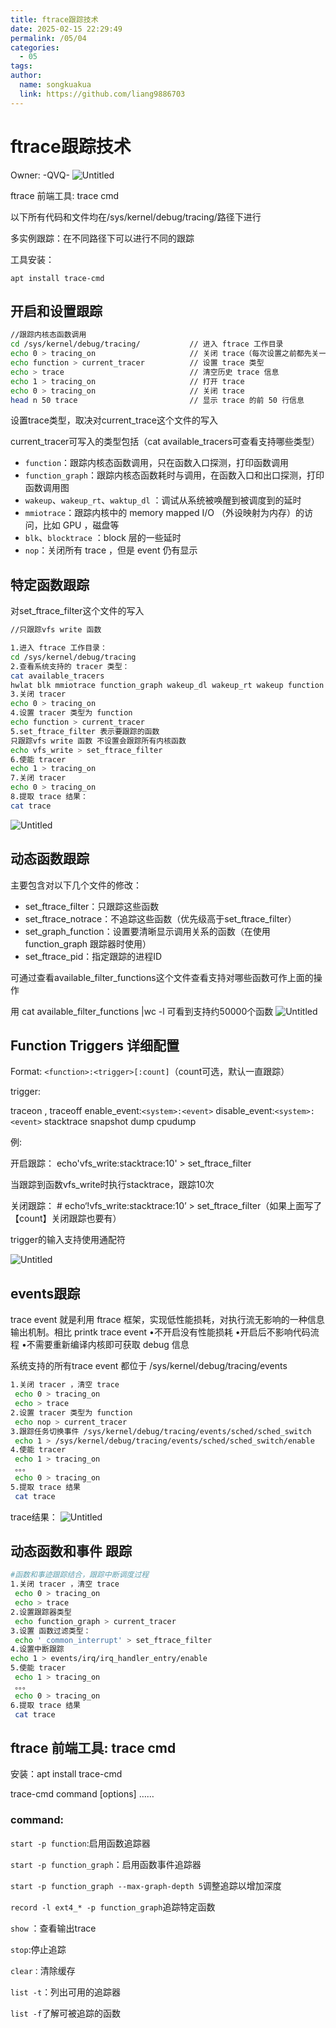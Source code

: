 ```yaml
---
title: ftrace跟踪技术
date: 2025-02-15 22:29:49
permalink: /05/04
categories: 
  - 05
tags: 
author:
  name: songkuakua
  link: https://github.com/liang9886703
---
```

# ftrace跟踪技术

Owner: -QVQ-
![Untitled](./pic15.png)

ftrace 前端工具: trace cmd 

以下所有代码和文件均在/sys/kernel/debug/tracing/路径下进行

多实例跟踪：在不同路径下可以进行不同的跟踪

工具安装：

`apt install trace-cmd`

## 开启和设置跟踪

```bash
//跟踪内核态函数调用
cd /sys/kernel/debug/tracing/           // 进入 ftrace 工作目录
echo 0 > tracing_on                     // 关闭 trace（每次设置之前都先关一下）
echo function > current_tracer          // 设置 trace 类型
echo > trace                            // 清空历史 trace 信息
echo 1 > tracing_on                     // 打开 trace
echo 0 > tracing_on                     // 关闭 trace
head n 50 trace                         // 显示 trace 的前 50 行信息
```

设置trace类型，取决对current_trace这个文件的写入

current_tracer可写入的类型包括（cat available_tracers可查看支持哪些类型）

- `function`：跟踪内核态函数调用，只在函数入口探测，打印函数调用
- `function_graph`：跟踪内核态函数耗时与调用，在函数入口和出口探测，打印函数调用图
- `wakeup`、`wakeup_rt`、`waktup_dl` ：调试从系统被唤醒到被调度到的延时
- `mmiotrace`：跟踪内核中的 memory mapped I/O （外设映射为内存）的访问，比如 GPU ，磁盘等
- `blk`、`blocktrace` ：block 层的一些延时
- `nop`：关闭所有 trace ，但是 event 仍有显示

## 特定函数跟踪

对set_ftrace_filter这个文件的写入

```bash
//只跟踪vfs write 函数

1.进入 ftrace 工作目录：
cd /sys/kernel/debug/tracing
2.查看系统支持的 tracer 类型：
cat available_tracers
hwlat blk mmiotrace function_graph wakeup_dl wakeup_rt wakeup function nop
3.关闭 tracer
echo 0 > tracing_on
4.设置 tracer 类型为 function
echo function > current_tracer
5.set_ftrace_filter 表示要跟踪的函数
只跟踪vfs write 函数 不设置会跟踪所有内核函数
echo vfs_write > set_ftrace_filter
6.使能 tracer
echo 1 > tracing_on
7.关闭 tracer
echo 0 > tracing_on
8.提取 trace 结果：
cat trace
```
![Untitled](./pic16.png)

## 动态函数跟踪

主要包含对以下几个文件的修改：

- set_ftrace_filter：只跟踪这些函数
- set_ftrace_notrace：不追踪这些函数（优先级高于set_ftrace_filter）
- set_graph_function：设置要清晰显示调用关系的函数（在使用 function_graph 跟踪器时使用）
- set_ftrace_pid：指定跟踪的进程ID

可通过查看available_filter_functions这个文件查看支持对哪些函数可作上面的操作

用 cat available_filter_functions |wc -l 可看到支持约50000个函数
![Untitled](./pic17.png)

## Function Triggers 详细配置

Format: `<function>:<trigger>[:count]`（count可选，默认一直跟踪）

trigger:

 traceon , traceoff
enable_event:`<system>:<event>`
disable_event:`<system>:<event>`
stacktrace
snapshot
dump
cpudump

例:  

开启跟踪： echo'vfs_write:stacktrace:10' > set_ftrace_filter

当跟踪到函数vfs_write时执行stacktrace，跟踪10次

关闭跟踪： # echo‘!vfs_write:stacktrace:10’ > set_ftrace_filter（如果上面写了【count】关闭跟踪也要有）

trigger的输入支持使用通配符

![Untitled](./pic18.png)

## events跟踪

trace event 就是利用 ftrace 框架，实现低性能损耗，对执行流无影响的一种信息输出机制。相比 printk trace event
•不开启没有性能损耗
•开启后不影响代码流程
•不需要重新编译内核即可获取 debug 信息

系统支持的所有trace event 都位于 /sys/kernel/debug/tracing/events

```bash
1.关闭 tracer ，清空 trace
 echo 0 > tracing_on
 echo > trace
2.设置 tracer 类型为 function
 echo nop > current_tracer
3.跟踪任务切换事件 /sys/kernel/debug/tracing/events/sched/sched_switch
 echo 1 > /sys/kernel/debug/tracing/events/sched/sched_switch/enable
4.使能 tracer
 echo 1 > tracing_on
 。。。
 echo 0 > tracing_on
5.提取 trace 结果
 cat trace
```

trace结果：
![Untitled](./pic19.png)

## 动态函数和事件 跟踪

```bash
#函数和事迹跟踪结合，跟踪中断调度过程
1.关闭 tracer ，清空 trace
 echo 0 > tracing_on
 echo > trace
2.设置跟踪器类型
 echo function_graph > current_tracer
3.设置 函数过滤类型：
 echo '_common_interrupt' > set_ftrace_filter
4.设置中断跟踪
echo 1 > events/irq/irq_handler_entry/enable
5.使能 tracer
 echo 1 > tracing_on
 。。。
 echo 0 > tracing_on
6.提取 trace 结果
 cat trace
```

## ftrace 前端工具: trace cmd

安装：apt install trace-cmd

trace-cmd command [options] ……

### command:

`start -p function`:启用函数追踪器

`start -p function_graph`：启用函数事件追踪器

`start -p function_graph --max-graph-depth 5`调整追踪以增加深度

`record -l ext4_* -p function_graph`追踪特定函数

`show` ：查看输出trace

`stop`:停止追踪

`clear：`清除缓存

`list -t`：列出可用的追踪器

`list -f`了解可被追踪的函数
